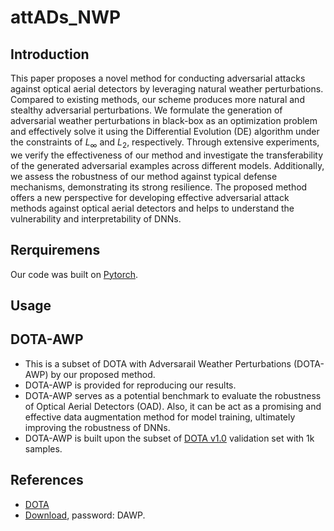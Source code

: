 # attADs_NWP

## Introduction
This paper proposes a novel method for conducting adversarial attacks against optical aerial detectors by leveraging natural weather perturbations. Compared to existing methods, our scheme produces more natural and stealthy adversarial perturbations. We formulate the generation of adversarial weather perturbations in black-box as an optimization problem and effectively solve it using the Differential Evolution (DE) algorithm under the constraints of $L_{\infty}$ and $L_2$, respectively. Through extensive experiments, we verify the effectiveness of our method and investigate the transferability of the generated adversarial examples across different models. Additionally, we assess the robustness of our method against typical defense mechanisms, demonstrating its strong resilience. The proposed method offers a new perspective for developing effective adversarial attack methods against optical aerial detectors and helps to understand the vulnerability and interpretability of DNNs.

## Rerquiremens
Our code was built on [Pytorch](https://pytorch.org/).

## Usage

## DOTA-AWP
- This is a subset of DOTA with Adversarail Weather Perturbations (DOTA-AWP) by our proposed method.
- DOTA-AWP is provided for reproducing our results.
- DOTA-AWP serves as a potential benchmark to evaluate the robustness of Optical Aerial Detectors (OAD). Also, it can be act as a  promising and effective data augmentation method for model training, ultimately improving the robustness of DNNs.
- DOTA-AWP is built upon the subset of [DOTA v1.0](https://captain-whu.github.io/DOTA/dataset.html) validation set with 1k samples.

## References
- [DOTA](https://captain-whu.github.io/DOTA/code.html)
- [Download](https://pan.baidu.com/s/1_RLu3vT6ri3yzfrLixZQMA), password: DAWP.
